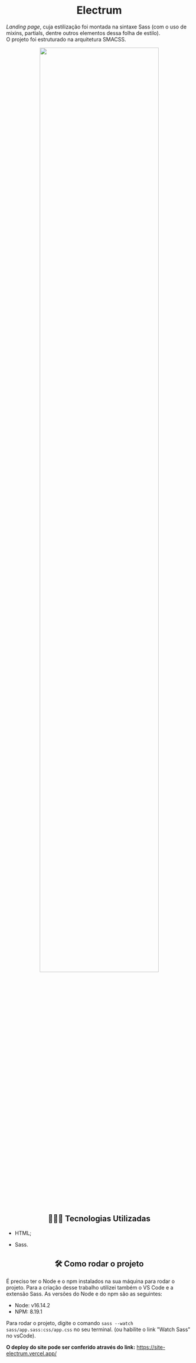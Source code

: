 <h1 align="center"> Electrum </h1>



_Landing page_, cuja estilização foi montada na sintaxe Sass (com o uso de mixins, partials, dentre outros elementos dessa folha de estilo).  
O projeto foi estruturado na arquitetura SMACSS. 



<p align="center">
 <img width="80%" src="electrum.gif">
</p>



<h2 align="center">👩🏽‍💻 Tecnologias Utilizadas</h2>   

* HTML;

* Sass.

  


<h2 align="center">🛠️ Como rodar o projeto</h2> 

É preciso ter o Node e o npm instalados na sua máquina para rodar o projeto. Para a criação desse trabalho utilizei também o VS Code e a extensão Sass. As versões do Node e do npm são as seguintes: 

* Node: v16.14.2
* NPM: 8.19.1

Para rodar o projeto, digite o comando  ```sass --watch sass/app.sass:css/app.css``` no seu terminal. (ou habilite o link "Watch Sass" no vsCode).



**O deploy do site pode ser conferido através do link:** https://site-electrum.vercel.app/ 













 
